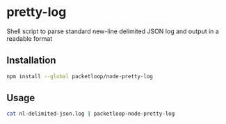 # pretty-log
Shell script to parse standard new-line delimited JSON log and output in a readable format


## Installation

```sh
npm install --global packetloop/node-pretty-log
```

## Usage

```sh
cat nl-delimited-json.log | packetloop-node-pretty-log
```
